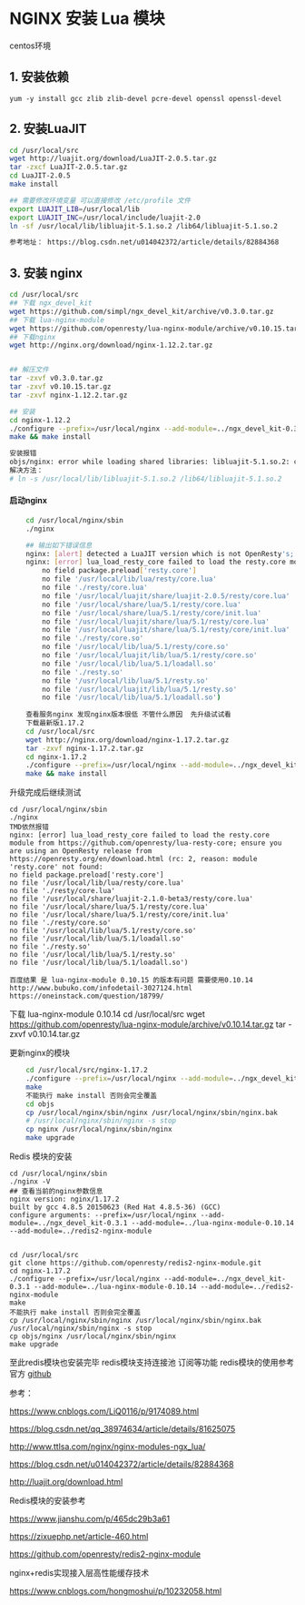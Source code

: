 # NGINX 安装 Lua 模块

centos环境

## 1. 安装依赖
    
    yum -y install gcc zlib zlib-devel pcre-devel openssl openssl-devel
    
## 2. 安装LuaJIT

```bash
cd /usr/local/src
wget http://luajit.org/download/LuaJIT-2.0.5.tar.gz
tar -zxcf LuaJIT-2.0.5.tar.gz
cd LuaJIT-2.0.5
make install

## 需要修改环境变量 可以直接修改 /etc/profile 文件
export LUAJIT_LIB=/usr/local/lib 
export LUAJIT_INC=/usr/local/include/luajit-2.0 
ln -sf /usr/local/lib/libluajit-5.1.so.2 /lib64/libluajit-5.1.so.2

参考地址： https://blog.csdn.net/u014042372/article/details/82884368
```

## 3. 安装 nginx

```bash
cd /usr/local/src
## 下载 ngx_devel_kit
wget https://github.com/simpl/ngx_devel_kit/archive/v0.3.0.tar.gz
## 下载 lua-nginx-module
wget https://github.com/openresty/lua-nginx-module/archive/v0.10.15.tar.gz
## 下载nginx
wget http://nginx.org/download/nginx-1.12.2.tar.gz


## 解压文件
tar -zxvf v0.3.0.tar.gz
tar -zxvf v0.10.15.tar.gz
tar -zxvf nginx-1.12.2.tar.gz

## 安装
cd nginx-1.12.2
./configure --prefix=/usr/local/nginx --add-module=../ngx_devel_kit-0.3.0 --add-module=../lua-nginx-module-0.10.15
make && make install

安装报错
objs/nginx: error while loading shared libraries: libluajit-5.1.so.2: cannot open shared object file: No such file or directory
解决方法：
# ln -s /usr/local/lib/libluajit-5.1.so.2 /lib64/libluajit-5.1.so.2

```

#### 启动nginx 

```bash
    cd /usr/local/nginx/sbin
    ./nginx

    ## 输出如下错误信息    
    nginx: [alert] detected a LuaJIT version which is not OpenResty's; many optimizations will be disabled and performance will be compromised (see https://github.com/openresty/luajit2 for OpenResty's LuaJIT or, even better, consider using the OpenResty releases from https://openresty.org/en/download.html)
    nginx: [error] lua_load_resty_core failed to load the resty.core module from https://github.com/openresty/lua-resty-core; ensure you are using an OpenResty release from https://openresty.org/en/download.html (rc: 2, reason: module 'resty.core' not found:
    	no field package.preload['resty.core']
    	no file '/usr/local/lib/lua/resty/core.lua'
    	no file './resty/core.lua'
    	no file '/usr/local/luajit/share/luajit-2.0.5/resty/core.lua'
    	no file '/usr/local/share/lua/5.1/resty/core.lua'
    	no file '/usr/local/share/lua/5.1/resty/core/init.lua'
    	no file '/usr/local/luajit/share/lua/5.1/resty/core.lua'
    	no file '/usr/local/luajit/share/lua/5.1/resty/core/init.lua'
    	no file './resty/core.so'
    	no file '/usr/local/lib/lua/5.1/resty/core.so'
    	no file '/usr/local/luajit/lib/lua/5.1/resty/core.so'
    	no file '/usr/local/lib/lua/5.1/loadall.so'
    	no file './resty.so'
    	no file '/usr/local/lib/lua/5.1/resty.so'
    	no file '/usr/local/luajit/lib/lua/5.1/resty.so'
    	no file '/usr/local/lib/lua/5.1/loadall.so')
    	
    查看服务nginx 发现nginx版本很低 不管什么原因  先升级试试看
    下载最新版1.17.2
    cd /usr/local/src
    wget http://nginx.org/download/nginx-1.17.2.tar.gz
    tar -zxvf nginx-1.17.2.tar.gz
    cd nginx-1.17.2
    ./configure --prefix=/usr/local/nginx --add-module=../ngx_devel_kit-0.3.0 --add-module=../lua-nginx-module-0.10.15
    make && make install
```

升级完成后继续测试
    
    cd /usr/local/nginx/sbin
    ./nginx
    TMD依然报错
    nginx: [error] lua_load_resty_core failed to load the resty.core module from https://github.com/openresty/lua-resty-core; ensure you are using an OpenResty release from https://openresty.org/en/download.html (rc: 2, reason: module 'resty.core' not found:
	no field package.preload['resty.core']
	no file '/usr/local/lib/lua/resty/core.lua'
	no file './resty/core.lua'
	no file '/usr/local/share/luajit-2.1.0-beta3/resty/core.lua'
	no file '/usr/local/share/lua/5.1/resty/core.lua'
	no file '/usr/local/share/lua/5.1/resty/core/init.lua'
	no file './resty/core.so'
	no file '/usr/local/lib/lua/5.1/resty/core.so'
	no file '/usr/local/lib/lua/5.1/loadall.so'
	no file './resty.so'
	no file '/usr/local/lib/lua/5.1/resty.so'
	no file '/usr/local/lib/lua/5.1/loadall.so')

    百度结果 是 lua-nginx-module 0.10.15 的版本有问题 需要使用0.10.14
    http://www.bubuko.com/infodetail-3027124.html
    https://oneinstack.com/question/18799/
    
下载 lua-nginx-module 0.10.14
    cd /usr/local/src
    wget https://github.com/openresty/lua-nginx-module/archive/v0.10.14.tar.gz
    tar -zxvf v0.10.14.tar.gz
    
更新nginx的模块

```bash
    cd /usr/local/src/nginx-1.17.2
    ./configure --prefix=/usr/local/nginx --add-module=../ngx_devel_kit-0.3.0 --add-module=../lua-nginx-module-0.10.14
    make
    不能执行 make install 否则会完全覆盖
    cd objs
    cp /usr/local/nginx/sbin/nginx /usr/local/nginx/sbin/nginx.bak
    # /usr/local/nginx/sbin/nginx -s stop
    cp nginx /usr/local/nginx/sbin/nginx
    make upgrade
```

Redis 模块的安装

```
cd /usr/local/nginx/sbin
./nginx -V 
## 查看当前的nginx参数信息
nginx version: nginx/1.17.2
built by gcc 4.8.5 20150623 (Red Hat 4.8.5-36) (GCC) 
configure arguments: --prefix=/usr/local/nginx --add-module=../ngx_devel_kit-0.3.1 --add-module=../lua-nginx-module-0.10.14 --add-module=../redis2-nginx-module


cd /usr/local/src
git clone https://github.com/openresty/redis2-nginx-module.git
cd nginx-1.17.2
./configure --prefix=/usr/local/nginx --add-module=../ngx_devel_kit-0.3.1 --add-module=../lua-nginx-module-0.10.14 --add-module=../redis2-nginx-module
make
不能执行 make install 否则会完全覆盖
cp /usr/local/nginx/sbin/nginx /usr/local/nginx/sbin/nginx.bak
/usr/local/nginx/sbin/nginx -s stop
cp objs/nginx /usr/local/nginx/sbin/nginx
make upgrade
```
至此redis模块也安装完毕
redis模块支持连接池 订阅等功能
redis模块的使用参考官方 [github](https://github.com/openresty/redis2-nginx-module/)


参考：

https://www.cnblogs.com/LiQ0116/p/9174089.html

https://blog.csdn.net/qq_38974634/article/details/81625075

http://www.ttlsa.com/nginx/nginx-modules-ngx_lua/

https://blog.csdn.net/u014042372/article/details/82884368

http://luajit.org/download.html


Redis模块的安装参考

https://www.jianshu.com/p/465dc29b3a61

https://zixuephp.net/article-460.html

https://github.com/openresty/redis2-nginx-module

nginx+redis实现接入层高性能缓存技术

https://www.cnblogs.com/hongmoshui/p/10232058.html
    